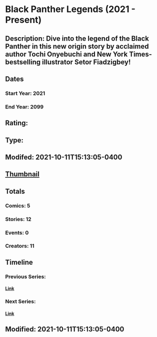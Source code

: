 # Black Panther Legends (2021 - Present)
## Description: Dive into the legend of the Black Panther in this new origin story by acclaimed author Tochi Onyebuchi and New York Times-bestselling illustrator Setor Fiadzigbey!
## Dates
### Start Year: 2021
### End Year: 2099
## Rating: 
## Type: 
## Modifed: 2021-10-11T15:13:05-0400
## [Thumbnail](http://i.annihil.us/u/prod/marvel/i/mg/9/c0/61648be7e43dd.jpg)
## Totals
### Comics: 5
### Stories: 12
### Events: 0
### Creators: 11
## Timeline
### Previous Series: 
#### [Link]()
### Next Series: 
#### [Link]()
## Modified: 2021-10-11T15:13:05-0400